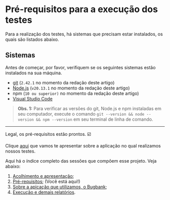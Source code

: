# Pré-requisitos para a execução dos testes

Para a realização dos testes, há sistemas que precisam estar instalados, os quais são listados abaixo.

## Sistemas

Antes de começar, por favor, verifiquem se os seguintes sistemas estão instalados na sua máquina.

- [git](https://git-scm.com/) (`2.42.1` no momento da redação deste artigo)
- [Node.js](https://nodejs.org/en/) (`v20.13.1` no momento da redação deste artigo)
- npm (`10 ou superior)` no momento da redação deste artigo)
- [Visual Studio Code](https://code.visualstudio.com/)

> **Obs. 1:** Para verificar as versões do git, Node.js e npm instaladas em seu computador, execute o comando `git --version && node --version && npm --version` em seu terminal de linha de comando.


___

Legal, os pré-requisitos estão prontos. ☑️

Clique [aqui](execute.md) que vamos te apresentar sobre a aplicação no qual realizamos nossos testes.


Aqui há o índice completo das sessões que compõem esse projeto. Veja abaixo: 

1. [Acolhimento e apresentação](readme.md); 
2. [Pré-requisitos](welcome/requisitos.md); (Você está aqui!) 
3. [Sobre a apicação que utilizamos, o Bugbank](welcome/obugbank.md);
4. [Execução e demais relatórios](welcome/execute.md).